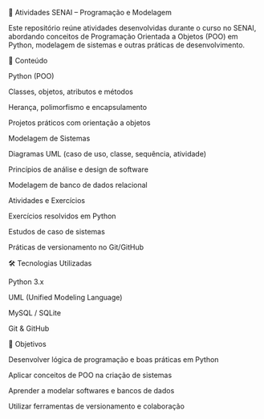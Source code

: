 📘 Atividades SENAI – Programação e Modelagem

Este repositório reúne atividades desenvolvidas durante o curso no SENAI, abordando conceitos de Programação Orientada a Objetos (POO) em Python, modelagem de sistemas e outras práticas de desenvolvimento.

📂 Conteúdo

Python (POO)

Classes, objetos, atributos e métodos

Herança, polimorfismo e encapsulamento

Projetos práticos com orientação a objetos

Modelagem de Sistemas

Diagramas UML (caso de uso, classe, sequência, atividade)

Princípios de análise e design de software

Modelagem de banco de dados relacional

Atividades e Exercícios

Exercícios resolvidos em Python

Estudos de caso de sistemas

Práticas de versionamento no Git/GitHub

🛠️ Tecnologias Utilizadas

Python 3.x

UML (Unified Modeling Language)

MySQL / SQLite

Git & GitHub

🎯 Objetivos

Desenvolver lógica de programação e boas práticas em Python

Aplicar conceitos de POO na criação de sistemas

Aprender a modelar softwares e bancos de dados

Utilizar ferramentas de versionamento e colaboração
